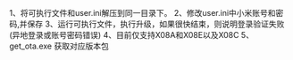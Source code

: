 1、将可执行文件和user.ini解压到同一目录下。
2、修改user.ini中小米账号和密码,并保存
3、运行可执行文件，执行升级，如果很快结束，则说明登录验证失败(异地登录或账号密码错误)
4、目前仅支持X08A和X08E以及X08C
5、get_ota.exe 获取对应版本包



